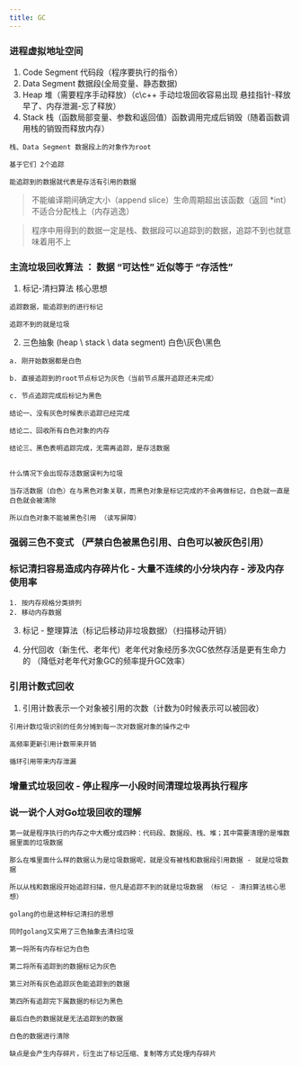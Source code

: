 ```yaml
---
title: GC
---
```


### 进程虚拟地址空间

1. Code Segment 代码段（程序要执行的指令）
2. Data Segment 数据段(全局变量、静态数据)
3. Heap 堆（需要程序手动释放）（c\c++ 手动垃圾回收容易出现 悬挂指针-释放早了、内存泄漏-忘了释放）
4. Stack 栈（函数局部变量、参数和返回值）函数调用完成后销毁（随着函数调用栈的销毁而释放内存）

```
栈、Data Segment 数据段上的对象作为root

基于它们 2个追踪

能追踪到的数据就代表是存活有引用的数据
```


> 不能编译期间确定大小（append slice）生命周期超出该函数（返回 *int） 不适合分配栈上（内存逃逸）

> 程序中用得到的数据一定是栈、数据段可以追踪到的数据，追踪不到也就意味着用不上


### 主流垃圾回收算法 ： 数据 “可达性” 近似等于 “存活性”

1. 标记-清扫算法 核心思想

```
追踪数据，能追踪到的进行标记

追踪不到的就是垃圾
```


2. 三色抽象 (heap \ stack \ data segment)  白色\灰色\黑色
```
a. 刚开始数据都是白色

b. 直接追踪到的root节点标记为灰色（当前节点展开追踪还未完成）

c. 节点追踪完成后标记为黑色

结论一、没有灰色时候表示追踪已经完成

结论二、回收所有白色对象的内存

结论三、黑色表明追踪完成，无需再追踪，是存活数据


什么情况下会出现存活数据误判为垃圾

当存活数据（白色）在与黑色对象关联，而黑色对象是标记完成的不会再做标记，白色就一直是白色就会被清除

所以白色对象不能被黑色引用 （读写屏障）
```

### 强弱三色不变式 （严禁白色被黑色引用、白色可以被灰色引用）



### 标记清扫容易造成内存碎片化 - 大量不连续的小分块内存 - 涉及内存使用率
```
1. 按内存规格分类排列
2. 移动内存数据
```

3. 标记 - 整理算法（标记后移动非垃圾数据）（扫描移动开销）

4. 分代回收（新生代、老年代）老年代对象经历多次GC依然存活是更有生命力的 （降低对老年代对象GC的频率提升GC效率）




### 引用计数式回收

1. 引用计数表示一个对象被引用的次数（计数为0时候表示可以被回收）
```
引用计数垃圾识别的任务分摊到每一次对数据对象的操作之中

高频率更新引用计数带来开销

循环引用带来内存泄漏
```




### 增量式垃圾回收 - 停止程序一小段时间清理垃圾再执行程序 



### 说一说个人对Go垃圾回收的理解

```
第一就是程序执行的内存之中大概分成四种：代码段、数据段、栈、堆；其中需要清理的是堆数据里面的垃圾数据

那么在堆里面什么样的数据认为是垃圾数据呢，就是没有被栈和数据段引用数据 - 就是垃圾数据

所以从栈和数据段开始追踪扫描，但凡是追踪不到的就是垃圾数据 （标记 - 清扫算法核心思想）

golang的也是这种标记清扫的思想

同时golang又实用了三色抽象去清扫垃圾

第一将所有内存标记为白色

第二将所有追踪到的数据标记为灰色

第三对所有灰色追踪灰色能追踪到的数据

第四所有追踪完下属数据的标记为黑色

最后白色的数据就是无法追踪到的数据

白色的数据进行清除

缺点是会产生内存碎片，衍生出了标记压缩、复制等方式处理内存碎片
```




